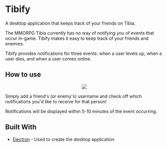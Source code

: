 # Tibify

A desktop application that keeps track of your friends on Tibia.

The MMORPG Tibia currently has no way of notifying you of events that occur in-game. Tibify makes it easy to keep track of your friends and enemies.

Tibify provides notifications for three events: when a user levels up, when a user dies, and when a user comes online.

## How to use

<p align="center">
    <img src="https://media.giphy.com/media/19heJkE5tn5a8/giphy.gif" />
</p>

Simply add a friend's (or enemy's) username and check off which notifications you'd like to receive for that person!

Notifications will be displayed within 5-10 minutes of the event occurring.

## Built With

* [Electron](https://electron.atom.io/) - Used to create the desktop application
